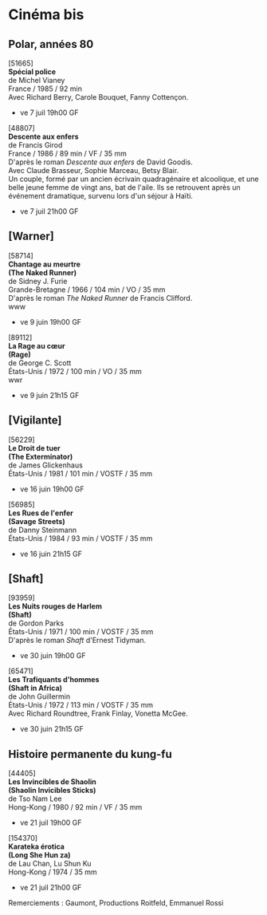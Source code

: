# Cinéma bis

## Polar, années 80

[51665]  
**Spécial police**  
de Michel Vianey  
France / 1985 / 92 min  
Avec Richard Berry, Carole Bouquet, Fanny Cottençon.

- ve 7 juil 19h00 GF

[48807]  
**Descente aux enfers**  
de Francis Girod  
France / 1986 / 89 min / VF / 35 mm  
D'après le roman _Descente aux enfers_ de David Goodis.  
Avec Claude Brasseur, Sophie Marceau, Betsy Blair.  
Un couple, formé par un ancien écrivain quadragénaire et alcoolique, et une belle jeune femme de vingt ans, bat de l'aile. Ils se retrouvent après un événement dramatique, survenu lors d'un séjour à Haïti.

- ve 7 juil 21h00 GF

## [Warner]

[58714]  
**Chantage au meurtre**  
**(The Naked Runner)**  
de Sidney J. Furie  
Grande-Bretagne / 1966 / 104 min / VO / 35 mm  
D'après le roman _The Naked Runner_ de Francis Clifford.  
www

- ve 9 juin 19h00 GF

[89112]  
**La Rage au cœur**  
**(Rage)**  
de George C. Scott  
États-Unis / 1972 / 100 min / VO / 35 mm  
wwr

- ve 9 juin 21h15 GF

## [Vigilante]

[56229]  
**Le Droit de tuer**  
**(The Exterminator)**  
de James Glickenhaus  
États-Unis / 1981 / 101 min / VOSTF / 35 mm

- ve 16 juin 19h00 GF

[56985]  
**Les Rues de l'enfer**  
**(Savage Streets)**  
de Danny Steinmann  
États-Unis / 1984 / 93 min / VOSTF / 35 mm

- ve 16 juin 21h15 GF

## [Shaft]

[93959]  
**Les Nuits rouges de Harlem**  
**(Shaft)**  
de Gordon Parks  
États-Unis / 1971 / 100 min / VOSTF / 35 mm  
D'après le roman _Shaft_ d'Ernest Tidyman.

- ve 30 juin 19h00 GF

[65471]  
**Les Trafiquants d'hommes**  
**(Shaft in Africa)**  
de John Guillermin  
États-Unis / 1972 / 113 min / VOSTF / 35 mm  
Avec Richard Roundtree, Frank Finlay, Vonetta McGee.

- ve 30 juin 21h15 GF

## Histoire permanente du kung-fu

[44405]  
**Les Invincibles de Shaolin**  
**(Shaolin Invicibles Sticks)**  
de Tso Nam Lee  
Hong-Kong / 1980 / 92 min / VF / 35 mm

- ve 21 juil 19h00 GF

[154370]  
**Karateka érotica**  
**(Long She Hun za)**  
de Lau Chan, Lu Shun Ku  
Hong-Kong / 1974 / 35 mm

- ve 21 juil 21h00 GF

Remerciements : Gaumont, Productions Roitfeld, Emmanuel Rossi